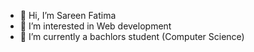 - 👋 Hi, I’m Sareen Fatima
- 👀 I’m interested in Web development
- 🌱 I’m currently a bachlors student (Computer Science) 

<!---
Saree-tech/Saree-tech is a ✨ special ✨ repository because its `README.md` (this file) appears on your GitHub profile.
You can click the Preview link to take a look at your changes.
--->
